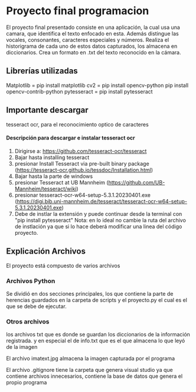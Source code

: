 # Proyecto final programacion

El proyecto final presentado consiste en una aplicación, la cual usa una camara, que identifica el texto enfocado en esta. Además distingue las vocales, consonantes, caracteres especiales y números. Realiza el historigrama de cada uno de estos datos capturados, los almacena en diccionarios. Crea un formato en .txt del texto reconocido en la cámara.

## Librerías utilizadas

Matplotlib = pip install matplotlib
cv2 = pip install opencv-python
      pip install opencv-contrib-python
pytesseract = pip install pytesseract

## Importante descargar

tesseract ocr, para el reconocimiento optico de caracteres

#### Descripción para descargar e instalar tesseract ocr

1. Dirigirse a: https://github.com/tesseract-ocr/tesseract
2. Bajar hasta installing tesseract
3. presionar  Install Tesseract via pre-built binary package (https://tesseract-ocr.github.io/tessdoc/Installation.html)
4. Bajar hasta la parte de windows 
5. presionar Tesseract at UB Mannheim (https://github.com/UB-Mannheim/tesseract/wiki)
6. presionar tesseract-ocr-w64-setup-5.3.1.20230401.exe (https://digi.bib.uni-mannheim.de/tesseract/tesseract-ocr-w64-setup-5.3.1.20230401.exe)
7. Debe de instlar la extensión y puede continuar desde la terminal con "pip install pytesseract"
Nota: en lo ideal no cambie la ruta del archivo de instlación ya que si lo hace deberá modificar una linea del código proyecto.

## Explicación Archivos

El proyecto está compuesto de varios archivos

### Archivos Python

Se dividió en dos secciones principales, los que contiene la parte de herencias guardados en la carpeta de scripts y el proyecto.py el cual es el que se debe de ejecutar.

### Otros archivos

los archivos txt que es donde se guardan los diccionarios de la información registrada. y en especial el de info.txt que es el que almacena lo que leyó de la imagen

El archivo imatext.jpg almacena la imagen capturada por el programa

El archivo .gitignore tiene la carpeta que genera visual studio ya que contiene archivos innecesarios, contiene la base de datos que genera el propio programa
